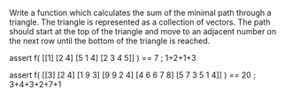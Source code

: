 Write a function which calculates the sum of the minimal path through a triangle. The triangle is represented as a collection of vectors. The path should start at the top of the triangle and move to an adjacent number on the next row until the bottom of the triangle is reached.

assert
f(  [[1]
    [2 4]
   [5 1 4]
  [2 3 4 5]] ) == 7 ; 1+2+1+3

assert
f(    [[3]
      [2 4]
     [1 9 3]
    [9 9 2 4]
   [4 6 6 7 8]
  [5 7 3 5 1 4]] ) == 20 ; 3+4+3+2+7+1

